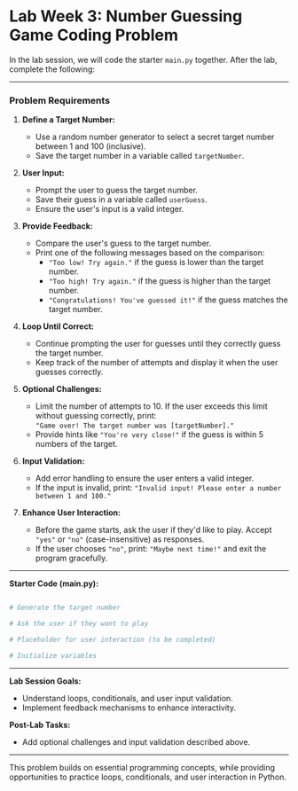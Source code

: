 
# Lab Week 3: Number Guessing Game Coding Problem  

In the lab session, we will code the starter `main.py` together. After the lab, complete the following:

---

### **Problem Requirements**

1. **Define a Target Number:**  
   - Use a random number generator to select a secret target number between 1 and 100 (inclusive).  
   - Save the target number in a variable called `targetNumber`.

2. **User Input:**  
   - Prompt the user to guess the target number.  
   - Save their guess in a variable called `userGuess`.  
   - Ensure the user's input is a valid integer.

3. **Provide Feedback:**  
   - Compare the user's guess to the target number.  
   - Print one of the following messages based on the comparison:  
     - `"Too low! Try again."` if the guess is lower than the target number.  
     - `"Too high! Try again."` if the guess is higher than the target number.  
     - `"Congratulations! You've guessed it!"` if the guess matches the target number.

4. **Loop Until Correct:**  
   - Continue prompting the user for guesses until they correctly guess the target number.  
   - Keep track of the number of attempts and display it when the user guesses correctly.

5. **Optional Challenges:**  
   - Limit the number of attempts to 10. If the user exceeds this limit without guessing correctly, print:  
     `"Game over! The target number was [targetNumber]."`  
   - Provide hints like `"You're very close!"` if the guess is within 5 numbers of the target.

6. **Input Validation:**  
   - Add error handling to ensure the user enters a valid integer.  
   - If the input is invalid, print: `"Invalid input! Please enter a number between 1 and 100."`

7. **Enhance User Interaction:**  
   - Before the game starts, ask the user if they'd like to play. Accept `"yes"` or `"no"` (case-insensitive) as responses.  
   - If the user chooses `"no"`, print: `"Maybe next time!"` and exit the program gracefully.

---

**Starter Code (main.py):**

```python

# Generate the target number

# Ask the user if they want to play

# Placeholder for user interaction (to be completed)

# Initialize variables
```

---

**Lab Session Goals:**  
- Understand loops, conditionals, and user input validation.  
- Implement feedback mechanisms to enhance interactivity.  

**Post-Lab Tasks:**  
- Add optional challenges and input validation described above.  

---

This problem builds on essential programming concepts, while providing opportunities to practice loops, conditionals, and user interaction in Python.
